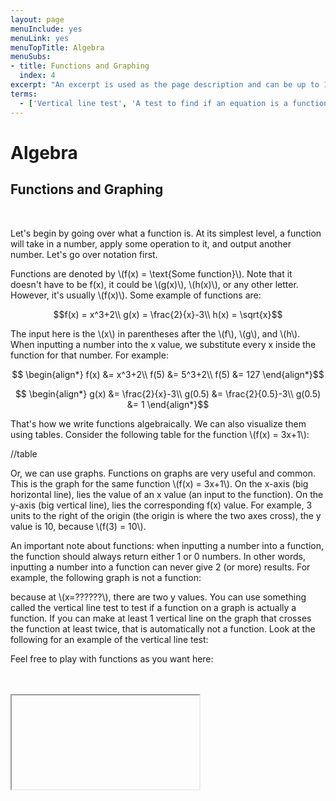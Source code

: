 ```yaml
---
layout: page
menuInclude: yes
menuLink: yes
menuTopTitle: Algebra
menuSubs:
- title: Functions and Graphing
  index: 4
excerpt: "An excerpt is used as the page description and can be up to 160 characters long..."
terms:
  - ['Vertical line test', 'A test to find if an equation is a function. If you can make at least one vertical line on the graph that crosses touches the equation at least twice, then it means the equation is not a function.']
---
```



<h1>Algebra</h1>

<h2>Functions and Graphing</h2><br>

Let's begin by going over what a function is. At its simplest level, a function will take in a number, apply some operation to it, and output another number. Let's go over notation first.

Functions are denoted by \\(f(x) = \text{Some function}\\). Note that it doesn't have to be f(x), it could be \\(g(x)\\), \\(h(x)\\), or any other letter. However, it's usually \\(f(x)\\). Some example of functions are:

$$f(x) = x^3+2\\
g(x) = \frac{2}{x}-3\\
h(x) = \sqrt{x}$$

The input here is the \\(x\\) in parentheses after the \\(f\\), \\(g\\), and \\(h\\). When inputting a number into the x value, we substitute every x inside the function for that number. For example:

$$
\begin{align*}
f(x) &= x^3+2\\
f(5) &= 5^3+2\\
f(5) &= 127
\end{align*}$$

$$
\begin{align*}
g(x) &= \frac{2}{x}-3\\
g(0.5) &= \frac{2}{0.5}-3\\
g(0.5) &= 1
\end{align*}$$

That's how we write functions algebraically. We can also visualize them using tables. Consider the following table for the function \\(f(x) = 3x+1\\):

//table

Or, we can use graphs. Functions on graphs are very useful and common. This is the graph for the same function \\(f(x) = 3x+1\\). On the x-axis (big horizontal line), lies the value of an x value (an input to the function). On the y-axis (big vertical line), lies the corresponding f(x) value. For example, 3 units to the right of the origin (the origin is where the two axes cross), the y value is 10, because \\(f(3) = 10\\).

An important note about functions: when inputting a number into a function, the function should always return either 1 or 0 numbers. In other words, inputting a number into a function can never give 2 (or more) results. For example, the following graph is not a function:

because at \\(x=??????\\), there are two y values. You can use something called the vertical line test to test if a function on a graph is actually a function. If you can make at least 1 vertical line on the graph that crosses the function at least twice, that is automatically not a function. Look at the following for an example of the vertical line test:

Feel free to play with functions as you want here:

<br><br><iframe href=”desmos.com/calculator”>
